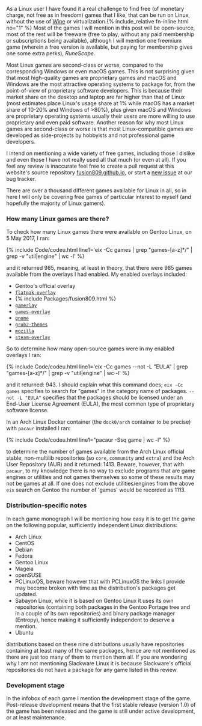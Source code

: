 As a Linux user I have found it a real challenge to find free (of monetary charge, not free as in freedom) games that I like, that can be run on Linux, without the use of [Wine](https://www.winehq.org/) or virtualization.{% include_relative fn-inline.html no="1" %} Most of the games I will mention in this post will be open-source, most of the rest will be freeware (free to play, without any paid membership or subscriptions being available), although I will mention one freemium game (wherein a free version is available, but paying for membership gives one some extra perks), *RuneScape*.

Most Linux games are second-class or worse, compared to the corresponding Windows or even macOS games. This is not surprising given that most high-quality games are proprietary games and macOS and Windows are the most attractive operating systems to package for, from the point-of-view of proprietary software developers. This is because their market share on the desktop and laptop are far higher than that of Linux (most estimates place Linux's usage share at 1% while macOS has a market share of 10-20% and Windows of >80%), plus given macOS and Windows are proprietary operating systems usually their users are more willing to use proprietary and even paid software. Another reason for why most Linux games are second-class or worse is that most Linux-compatible games are developed as side-projects by hobbyists and not professional game developers.

I intend on mentioning a wide variety of free games, including those I dislike and even those I have not really used all that much (or even at all). If you feel any review is inaccurate feel free to create a pull request at this website's source repository [fusion809.github.io](https://github.com/fusion809/fusion809.github.io), or start a [new issue](https://github.com/fusion809/fusion809.github.io/issues/new) at our bug tracker.

There are over a thousand different games available for Linux in all, so in here I will only be covering free games of particular interest to myself (and hopefully the majority of Linux gamers).

<h3 style="margin-right: 0px;">How many Linux games are there?</h3>
To check how many Linux games there were available on Gentoo Linux, on 5 May 2017, I ran:

{% include Code/codeu.html line1='eix -Cc games | grep "games\-[a-z]*\/" | grep -v "util\|engine" | wc -l' %}

and it returned 985, meaning, at least in theory, that there were 985 games available from the overlays I had enabled. My enabled overlays included:

* Gentoo's official overlay
* [`flatpak-overlay`](https://github.com/fosero/flatpak-overlay)
* {% include Packages/fusion809.html %}
* [`gamerlay`](https://gitweb.gentoo.org/proj/gamerlay.git/)
* [`games-overlay`](https://github.com/hasufell/games-overlay)
* [`gnome`](https://gitweb.gentoo.org/proj/gnome.git/)
* [`grub2-themes`](https://github.com/gentoo/grub2-themes-overlay)
* [`mozilla`](https://gitweb.gentoo.org/proj/mozilla.git/)
* [`steam-overlay`](https://github.com/anyc/steam-overlay)

So to determine how many open-source games were in my enabled overlays I ran:

{% include Code/codeu.html line1='eix -Cc games --not -L "EULA" | grep "games\-[a-z]*\/" | grep -v "util\|engine" | wc -l' %}

and it returned: 943. I should explain what this command does; `eix -Cc games` specifies to search for "games" in the category name of packages. `--not -L "EULA"` specifies that the packages should be licensed under an End-User License Agreement (EULA), the most common type of proprietary software license. 

In an Arch Linux Docker container (the `dock0/arch` container to be precise) with `pacaur` installed I ran: 

{% include Code/codeu.html line1="pacaur -Ssq game | wc -l" %}

to determine the number of games available from the Arch Linux official stable, non-multilib repositories (so `core`, `community` and `extra`) and the Arch User Repository (AUR) and it returned: 1413. Beware, however, that with `pacaur`, to my knowledge there is no way to exclude programs that are game engines or utilities and not games themselves so some of these results may not be games at all. If one does not exclude utilities/engines from the above `eix` search on Gentoo the number of 'games' would be recorded as 1113. 

<h3 style="margin-right: 0px;">Distribution-specific notes</h3>
In each game monograph I will be mentioning how easy it is to get the game on the following popular, sufficiently independent Linux distributions:

* Arch Linux
* CentOS
* Debian
* Fedora
* Gentoo Linux
* Mageia
* openSUSE
* PCLinuxOS, beware however that with PCLinuxOS the links I provide may become broken with time as the distribution's packages get updated.
* Sabayon Linux, while it is based on Gentoo Linux it uses its own repositories (containing both packages in the Gentoo Portage tree and in a couple of its own repositories) and binary package manager (Entropy), hence making it sufficiently independent to deserve a mention. 
* Ubuntu

distributions based on these nine distributions usually have repositories containing at least many of the same packages, hence are not mentioned as there are just too many of them to mention them all. If you are wondering why I am not mentioning Slackware Linux it is because Slackware's official repositories do not have a package for any game listed in this review. 

<h3 style="margin-right: 0px;">Development stage</h3>
In the infobox of each game I mention the development stage of the game. Post-release development means that the first stable release (version 1.0) of the game has been released and the game is still under active development, or at least maintenance. 
